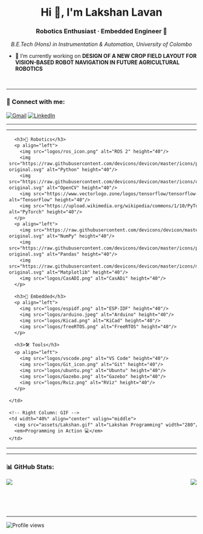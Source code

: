 <h1 align="center">Hi 👋, I'm Lakshan Lavan</h1>
<h3 align="center">Robotics Enthusiast · Embedded Engineer 🤖</h3>

<p align="center"><em>B.E.Tech (Hons) in Instrumentation & Automation, University of Colombo</em></p>

- 🌱 I’m currently working on <strong>DESIGN OF A NEW CROP FIELD LAYOUT FOR VISION-BASED ROBOT NAVIGATION IN FUTURE AGRICULTURAL ROBOTICS</strong>

<br>

---

<h3 align="left">🔗 Connect with me:</h3>
<p align="left">
  <a href="mailto:lakshanlavan29@gmail.com" target="blank"><img align="center"
      src="https://upload.wikimedia.org/wikipedia/commons/4/4e/Gmail_Icon.png" alt="Gmail" height="30" width="40" /></a>
  <a href="https://www.linkedin.com/in/lakshan29" target="blank"><img align="center"
      src="https://raw.githubusercontent.com/rahuldkjain/github-profile-readme-generator/master/src/images/icons/Social/linked-in-alt.svg"
      alt="LinkedIn" height="30" width="40" /></a>
</p>

---

<table>
  <tr>
    <!-- Left Column: Logos -->
    <td width="60%" valign="top">

      <h3>🤖 Robotics</h3>
      <p align="left">
        <img src="logos/ros_icon.png" alt="ROS 2" height="40"/>
        <img src="https://raw.githubusercontent.com/devicons/devicon/master/icons/python/python-original.svg" alt="Python" height="40"/>
        <img src="https://raw.githubusercontent.com/devicons/devicon/master/icons/opencv/opencv-original.svg" alt="OpenCV" height="40"/>
        <img src="https://www.vectorlogo.zone/logos/tensorflow/tensorflow-icon.svg" alt="TensorFlow" height="40"/>
        <img src="https://upload.wikimedia.org/wikipedia/commons/1/10/PyTorch_logo_icon.svg" alt="PyTorch" height="40"/>
      </p>
      <p align="left">
        <img src="https://raw.githubusercontent.com/devicons/devicon/master/icons/numpy/numpy-original.svg" alt="NumPy" height="40"/>
        <img src="https://raw.githubusercontent.com/devicons/devicon/master/icons/pandas/pandas-original.svg" alt="Pandas" height="40"/>
        <img src="https://raw.githubusercontent.com/devicons/devicon/master/icons/matplotlib/matplotlib-original.svg" alt="Matplotlib" height="40"/>
        <img src="logos/CasADI.png" alt="CasADi" height="40"/>
      </p>

      <h3>🔧 Embedded</h3>
      <p align="left">
        <img src="logos/espidf.png" alt="ESP-IDF" height="40"/>
        <img src="logos/arduino.jpeg" alt="Arduino" height="40"/>
        <img src="logos/Kicad.png" alt="KiCad" height="40"/>
        <img src="logos/freeRTOS.png" alt="FreeRTOS" height="40"/>
      </p>

      <h3>🛠 Tools</h3>
      <p align="left">
        <img src="logos/vscode.png" alt="VS Code" height="40"/>
        <img src="logos/Git_icon.png" alt="Git" height="40"/>
        <img src="logos/ubuntu.png" alt="Ubuntu" height="40"/>
        <img src="logos/Gazebo.png" alt="Gazebo" height="40"/>
        <img src="logos/Rviz.png" alt="RViz" height="40"/>
      </p>

    </td>

    <!-- Right Column: GIF -->
    <td width="40%" align="center" valign="middle">
      <img src="assets/Lakshan.gif" alt="Lakshan Programming" width="280"/><br/>
      <em>Programming in Action 💻</em>
    </td>
  </tr>
</table>

---

<h3>📊 GitHub Stats:</h3>

<p>
  <img align="left" src="https://github-readme-stats.vercel.app/api/top-langs/?username=lakshanlavan&layout=compact&bg_color=0d1117&text_color=ffffff" />
</p>

<p>
  <img align="right" src="https://github-readme-stats.vercel.app/api?username=lakshanlavan&show_icons=true&locale=en&bg_color=0d1117&text_color=ffffff" />
</p>

<br><br><br><br><br>

---

<p align="left">
  <img src="https://komarev.com/ghpvc/?username=lakshanlavan&label=Profile%20views&color=0e75b6&style=flat" alt="Profile views" />
</p>
